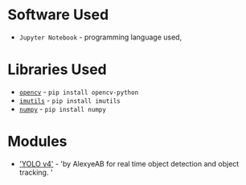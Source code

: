 
# Software Used

- `Jupyter Notebook` - programming language used,


# Libraries Used

- [`opencv`](https://github.com/opencv/opencv-python) - `pip install opencv-python`
- [`imutils`](https://github.com/PyImageSearch/imutils) - `pip install imutils`
- [`numpy`](https://github.com/numpy/numpy) - `pip install numpy`


# Modules

- ['YOLO v4'](https://github.com/AlexeyAB/darknet.git) - 'by AlexyeAB for real time object detection and object tracking. '
